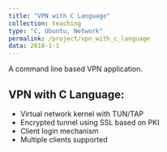 ```yaml
---
title: "VPN with C Language"
collection: teaching
type: "C, Ubuntu, Network"
permalink: /project/vpn_with_c_language
data: 2018-1-1
---
```


A command line based VPN application.

## VPN with C Language:

- Virtual network kernel with TUN/TAP
- Encrypted tunnel using SSL based on PKI
- Client login mechanism
- Multiple clients supported

